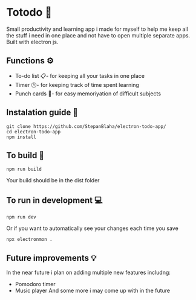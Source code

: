 # Totodo :pencil:
Small productivity and learning app i made for myself to help me keep all the stuff i need in one place and not have to open multiple separate apps.<br>
Built with electron js.

## Functions :gear:
- To-do list :clipboard:- for keeping all your tasks in one place
- Timer :clock3:- for keeping track of time spent learning
- Punch cards :bookmark_tabs:- for easy memoriyation of difficult subjects

## Instalation guide :wrench:
```
git clone https://github.com/StepanBlaha/electron-todo-app/
cd electron-todo-app
npm install
```

## To build :hammer:
```
npm run build
```
Your build should be in the dist folder

## To run in development :computer:
```
npm run dev
```
Or if you want to automatically see your changes each time you save
```
npx electronmon .
```

## Future improvements :bulb:
In the near future i plan on adding multiple new features includng:
- Pomodoro timer
- Music player
And some more i may come up with in the future
